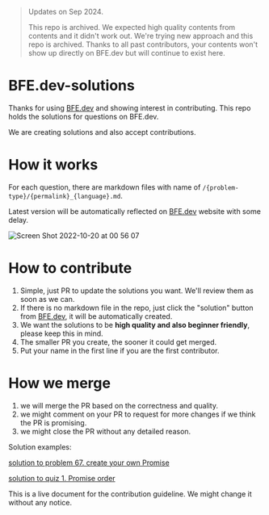 > Updates on Sep 2024.
> 
> This repo is archived. We expected high quality contents from contents and it didn't work out. We're trying new approach and this repo is archived. Thanks to all past contributors, your contents won't show up directly on BFE.dev but will continue to exist here. 

# BFE.dev-solutions

Thanks for using [BFE.dev](https://bfe.dev) and showing interest in contributing. This repo holds the solutions for questions on BFE.dev.

We are creating solutions and also accept contributions.

# How it works

For each question, there are markdown files with name of `/{problem-type}/{permalink}_{language}.md`.

Latest version will be automatically reflected on [BFE.dev](https://bfe.dev) website with some delay.

![Screen Shot 2022-10-20 at 00 56 07](https://user-images.githubusercontent.com/72685491/199011088-f324aab4-9c80-4338-a717-cd6527f5771e.png)


# How to contribute

1. Simple, just PR to update the solutions you want. We'll review them as soon as we can. 
2. If there is no markdown file in the repo, just click the "solution" button from [BFE.dev](https://bfe.dev), it will be automatically created.
3. We want the solutions to be **high quality and also beginner friendly**, please keep this in mind.
4. The smaller PR you create, the sooner it could get merged. 
5. Put your name in the first line if you are the first contributor.


# How we merge

1. we will merge the PR based on the correctness and quality.
2. we might comment on your PR to request for more changes if we think the PR is promising.
3. we might close the PR without any detailed reason.


Solution examples:

[solution to problem 67. create your own Promise](https://github.com/BFEdev/BFE.dev-solutions/blob/main/problem/create-your-own-promise_en.md)

[solution to quiz 1. Promise order](https://github.com/BFEdev/BFE.dev-solutions/blob/main/quiz/1-promise-order_en.md)


This is a live document for the contribution guideline. We might change it without any notice. 
